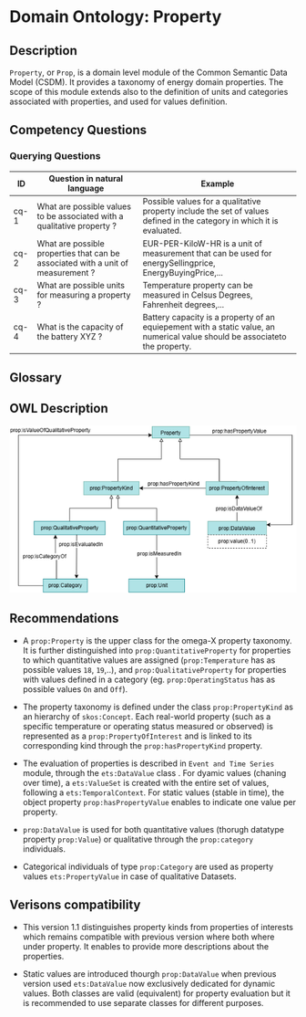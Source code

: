 # Domain Ontology: Property

## Description
`Property`, or `Prop`, is a domain level module of the Common Semantic Data Model (CSDM). It provides a taxonomy of energy domain properties. 
The scope of this module extends also to the definition of units and categories associated with properties, and used for values definition.

## Competency Questions
### Querying Questions
| ID | Question in natural language | Example
|---|---|---|
| cq-1 | What are possible values to be associated with a qualitative property ? | Possible values for a qualitative property include the set of values defined in the category in which it is evaluated. |
| cq-2 | What are possible properties that can be associated with a unit of measurement ? | EUR-PER-KiloW-HR is a unit of measurement that can be used for energySellingprice, EnergyBuyingPrice,... |
| cq-3 | What are possible units for measuring a property ? | Temperature property can be measured in Celsus Degrees,  Fahrenheit degrees,... |
| cq-4 | What is the capacity of the battery XYZ ? | Battery capacity is a property of an equiepement with a static value, an numerical value should be associateto the property. |

## Glossary

## OWL Description

![Diagram](./Property.png)

## Recommendations
- A `prop:Property` is the upper class for the omega-X property taxonomy. It is further distinguished into `prop:QuantitativeProperty` for properties to which quantitative values are assigned (`prop:Temperature` has as possible values `18`, `19`,..), and `prop:QualitativeProperty` for properties with values defined in a category (eg. `prop:OperatingStatus` has as possible values `On` and `Off`).

- The property taxonomy is defined under the class `prop:PropertyKind` as an hierarchy of `skos:Concept`. Each real-world property (such as a specific temperature or operating status measured or observed) is represented as a `prop:PropertyOfInterest` and is linked to its corresponding kind through the `prop:hasPropertyKind` property.

- The evaluation of properties is described in `Event and Time Series` module, through the `ets:DataValue` class . For dyamic values (chaning over time), a `ets:ValueSet` is created with the entire set of values, following a `ets:TemporalContext`. For static values (stable in time), the object property `prop:hasPropertyValue` enables to indicate one value per property.

- `prop:DataValue` is used for both quantitative values (thorugh datatype property `prop:Value`) or qualitative through the `prop:category` individuals.

- Categorical individuals of type `prop:Category` are used as property values `ets:PropertyValue` in case of qualitative Datasets.

## **Verisons compatibility**
- This version 1.1 distinguishes property kinds from properties of interests which remains compatible with previous version where both where under property. It enables to provide more descriptions about the properties.

- Static values are introduced thourgh `prop:DataValue` when previous version used `ets:DataValue` now exclusively dedicated for dynamic values. Both classes are valid (equivalent) for property evaluation but it is recommended to use separate classes for different purposes.  